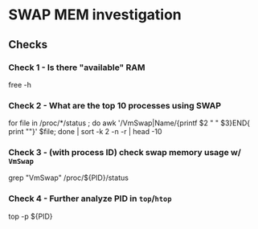 # SWAP MEM investigation

## Checks
### Check 1 - Is there "available" RAM
free -h

### Check 2 - What are the top 10 processes using SWAP
for file in /proc/*/status ; do awk '/VmSwap|Name/{printf $2 " " $3}END{ print ""}' $file; done | sort -k 2 -n -r | head -10

### Check 3 - (with process ID) check swap memory usage w/ `VmSwap`
grep "VmSwap" /proc/${PID}/status

### Check 4 - Further analyze PID in `top`/`htop`
top -p ${PID}

